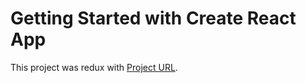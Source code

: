 # Getting Started with Create React App

This project was redux with [Project URL](https://ecommerce-ccf50.web.app/).

